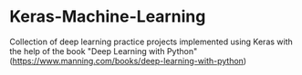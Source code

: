 # Keras-Machine-Learning

Collection of deep learning practice projects implemented using Keras with the help of the book "Deep Learning with Python" (https://www.manning.com/books/deep-learning-with-python)
